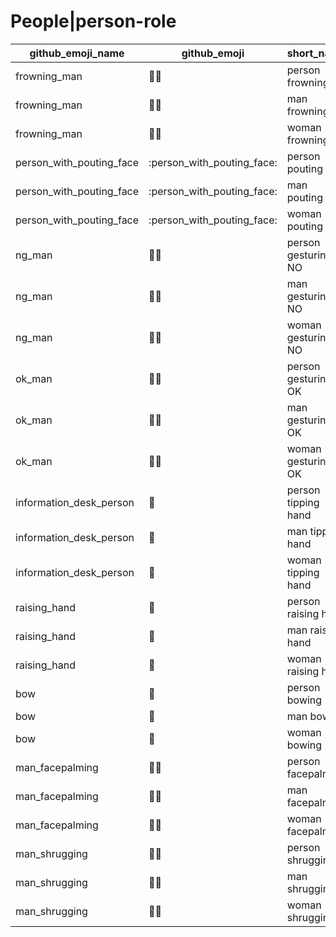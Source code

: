 # People|person-role

|github_emoji_name|github_emoji|short_name|unicode_index|
|---|---|---|---|
|frowning_man|:frowning_man:|person frowning|213|
|frowning_man|:frowning_man:|man frowning|214|
|frowning_man|:frowning_man:|woman frowning|215|
|person_with_pouting_face|:person_with_pouting_face:|person pouting|216|
|person_with_pouting_face|:person_with_pouting_face:|man pouting|217|
|person_with_pouting_face|:person_with_pouting_face:|woman pouting|218|
|ng_man|:ng_man:|person gesturing NO|219|
|ng_man|:ng_man:|man gesturing NO|220|
|ng_man|:ng_man:|woman gesturing NO|221|
|ok_man|:ok_man:|person gesturing OK|222|
|ok_man|:ok_man:|man gesturing OK|223|
|ok_man|:ok_man:|woman gesturing OK|224|
|information_desk_person|:information_desk_person:|person tipping hand|225|
|information_desk_person|:information_desk_person:|man tipping hand|226|
|information_desk_person|:information_desk_person:|woman tipping hand|227|
|raising_hand|:raising_hand:|person raising hand|228|
|raising_hand|:raising_hand:|man raising hand|229|
|raising_hand|:raising_hand:|woman raising hand|230|
|bow|:bow:|person bowing|231|
|bow|:bow:|man bowing|232|
|bow|:bow:|woman bowing|233|
|man_facepalming|:man_facepalming:|person facepalming|234|
|man_facepalming|:man_facepalming:|man facepalming|235|
|man_facepalming|:man_facepalming:|woman facepalming|236|
|man_shrugging|:man_shrugging:|person shrugging|237|
|man_shrugging|:man_shrugging:|man shrugging|238|
|man_shrugging|:man_shrugging:|woman shrugging|239|
